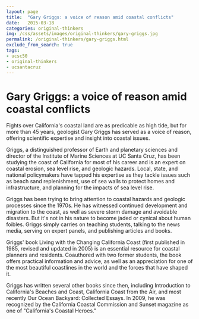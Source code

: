 ```yaml
---
layout: page
title:  "Gary Griggs: a voice of reason amid coastal conflicts"
date:   2015-03-18
categories: original-thinkers
img: /css/assets/images/original-thinkers/gary-griggs.jpg
permalink: /original-thinkers/gary-griggs.html
exclude_from_search: true
tags: 
- ucsc50
- original-thinkers
- ucsantacruz
---
```


# Gary Griggs: a voice of reason amid coastal conflictsFights over California's coastal land are as predicable as high tide, but for more than 45 years, geologist Gary Griggs has served as a voice of reason, offering scientific expertise and insight into coastal issues.Griggs, a distinguished professor of Earth and planetary sciences and director of the Institute of Marine Sciences at UC Santa Cruz, has been studying the coast of California for most of his career and is an expert on coastal erosion, sea level rise, and geologic hazards. Local, state, and national policymakers have tapped his expertise as they tackle issues such as beach sand replenishment, use of sea walls to protect homes and infrastructure, and planning for the impacts of sea level rise.Griggs has been trying to bring attention to coastal hazards and geologic processes since the 1970s. He has witnessed continued development and migration to the coast, as well as severe storm damage and avoidable disasters. But it's not in his nature to become jaded or cynical about human foibles. Griggs simply carries on teaching students, talking to the news media, serving on expert panels, and publishing articles and books.Griggs' book Living with the Changing California Coast (first published in 1985, revised and updated in 2005) is an essential resource for coastal planners and residents. Coauthored with two former students, the book offers practical information and advice, as well as an appreciation for one of the most beautiful coastlines in the world and the forces that have shaped it.Griggs has written several other books since then, including Introduction to California's Beaches and Coast, California Coast from the Air, and most recently Our Ocean Backyard: Collected Essays. In 2009, he was recognized by the California Coastal Commission and Sunset magazine as one of "California's Coastal Heroes."